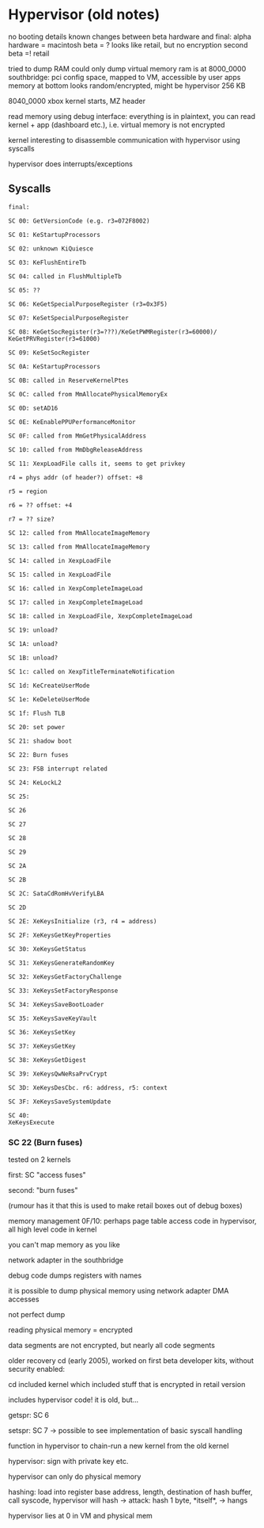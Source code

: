 # Hypervisor (old notes)

no booting details known changes between beta hardware and final: alpha
hardware = macintosh beta = ? looks like retail, but no encryption
second beta =! retail

tried to dump RAM could only dump virtual memory ram is at 8000_0000
southbridge: pci config space, mapped to VM, accessible by user apps
memory at bottom looks random/encrypted, might be hypervisor 256 KB

8040_0000 xbox kernel starts, MZ header

read memory using debug interface: everything is in plaintext, you can
read kernel + app (dashboard etc.), i.e. virtual memory is not encrypted

kernel interesting to disassemble communication with hypervisor using
syscalls

hypervisor does interrupts/exceptions

## Syscalls

```
final:

SC 00: GetVersionCode (e.g. r3=072F8002)

SC 01: KeStartupProcessors

SC 02: unknown KiQuiesce

SC 03: KeFlushEntireTb

SC 04: called in FlushMultipleTb

SC 05: ??

SC 06: KeGetSpecialPurposeRegister (r3=0x3F5)

SC 07: KeSetSpecialPurposeRegister

SC 08: KeGetSocRegister(r3=???)/KeGetPWMRegister(r3=60000)/
KeGetPRVRegister(r3=61000)

SC 09: KeSetSocRegister

SC 0A: KeStartupProcessors

SC 0B: called in ReserveKernelPtes

SC 0C: called from MmAllocatePhysicalMemoryEx

SC 0D: setAD16

SC 0E: KeEnablePPUPerformanceMonitor

SC 0F: called from MmGetPhysicalAddress

SC 10: called from MmDbgReleaseAddress

SC 11: XexpLoadFile calls it, seems to get privkey

r4 = phys addr (of header?) offset: +8

r5 = region

r6 = ?? offset: +4

r7 = ?? size?

SC 12: called from MmAllocateImageMemory

SC 13: called from MmAllocateImageMemory

SC 14: called in XexpLoadFile

SC 15: called in XexpLoadFile

SC 16: called in XexpCompleteImageLoad

SC 17: called in XexpCompleteImageLoad

SC 18: called in XexpLoadFile, XexpCompleteImageLoad

SC 19: unload?

SC 1A: unload?

SC 1B: unload?

SC 1c: called on XexpTitleTerminateNotification

SC 1d: KeCreateUserMode

SC 1e: KeDeleteUserMode

SC 1f: Flush TLB

SC 20: set power

SC 21: shadow boot

SC 22: Burn fuses

SC 23: FSB interrupt related

SC 24: KeLockL2

SC 25:

SC 26

SC 27

SC 28

SC 29

SC 2A

SC 2B

SC 2C: SataCdRomHvVerifyLBA

SC 2D

SC 2E: XeKeysInitialize (r3, r4 = address)

SC 2F: XeKeysGetKeyProperties

SC 30: XeKeysGetStatus

SC 31: XeKeysGenerateRandomKey

SC 32: XeKeysGetFactoryChallenge

SC 33: XeKeysSetFactoryResponse

SC 34: XeKeysSaveBootLoader

SC 35: XeKeysSaveKeyVault

SC 36: XeKeysSetKey

SC 37: XeKeysGetKey

SC 38: XeKeysGetDigest

SC 39: XeKeysQwNeRsaPrvCrypt

SC 3D: XeKeysDesCbc. r6: address, r5: context

SC 3F: XeKeysSaveSystemUpdate

SC 40:
XeKeysExecute
```

### SC 22 (Burn fuses)

tested on 2 kernels

first: SC "access fuses"

second: "burn fuses"

(rumour has it that this is used to make retail boxes out of debug
boxes)

memory management 0F/10: perhaps page table access code in hypervisor,
all high level code in kernel

you can't map memory as you like

network adapter in the southbridge

debug code dumps registers with names

it is possible to dump physical memory using network adapter DMA
accesses

not perfect dump

reading physical memory = encrypted

data segments are not encrypted, but nearly all code segments

older recovery cd (early 2005), worked on first beta developer kits,
without security enabled:

cd included kernel which included stuff that is encrypted in retail
version

includes hypervisor code! it is old, but...

getspr: SC 6

setspr: SC 7 -\> possible to see implementation of basic syscall
handling

function in hypervisor to chain-run a new kernel from the old kernel

hypervisor: sign with private key etc.

hypervisor can only do physical memory

hashing: load into register base address, length, destination of hash
buffer, call syscode, hypervisor will hash -\> attack: hash 1 byte,
\*itself\*, -\> hangs

hypervisor lies at 0 in VM and physical mem
